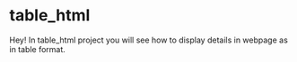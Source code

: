 # table_html
Hey! In table_html project you will see how to display details in webpage as in table format.
